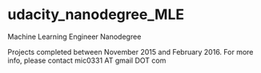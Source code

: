 # udacity_nanodegree_MLE
Machine Learning Engineer Nanodegree

Projects completed between November 2015 and February 2016.
For more info, please contact mic0331 AT gmail DOT com
